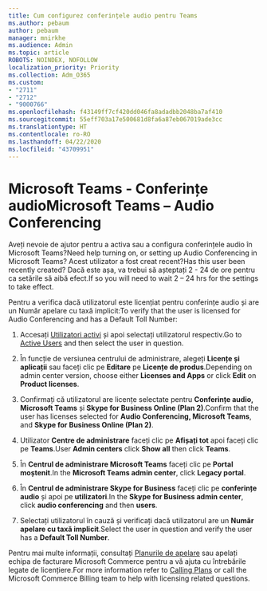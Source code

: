 ```yaml
---
title: Cum configurez conferințele audio pentru Teams
ms.author: pebaum
author: pebaum
manager: mnirkhe
ms.audience: Admin
ms.topic: article
ROBOTS: NOINDEX, NOFOLLOW
localization_priority: Priority
ms.collection: Adm_O365
ms.custom:
- "2711"
- "2712"
- "9000766"
ms.openlocfilehash: f43149ff7cf420dd046fa8adadbb2048ba7af410
ms.sourcegitcommit: 55eff703a17e500681d8fa6a87eb067019ade3cc
ms.translationtype: HT
ms.contentlocale: ro-RO
ms.lasthandoff: 04/22/2020
ms.locfileid: "43709951"
---
```

# <a name="microsoft-teams--audio-conferencing"></a><span data-ttu-id="808e8-102">Microsoft Teams - Conferințe audio</span><span class="sxs-lookup"><span data-stu-id="808e8-102">Microsoft Teams – Audio Conferencing</span></span>

<span data-ttu-id="808e8-103">Aveți nevoie de ajutor pentru a activa sau a configura conferințele audio în Microsoft Teams?</span><span class="sxs-lookup"><span data-stu-id="808e8-103">Need help turning on, or setting up Audio Conferencing in Microsoft Teams?</span></span> <span data-ttu-id="808e8-104">Acest utilizator a fost creat recent?</span><span class="sxs-lookup"><span data-stu-id="808e8-104">Has this user been recently created?</span></span>  <span data-ttu-id="808e8-105">Dacă este așa, va trebui să așteptați 2 - 24 de ore pentru ca setările să aibă efect.</span><span class="sxs-lookup"><span data-stu-id="808e8-105">If so you will need to wait 2 – 24 hrs for the settings to take effect.</span></span>

<span data-ttu-id="808e8-106">Pentru a verifica dacă utilizatorul este licențiat pentru conferințe audio și are un Număr apelare cu taxă implicit:</span><span class="sxs-lookup"><span data-stu-id="808e8-106">To verify that the user is licensed for Audio Conferencing and has a Default Toll Number:</span></span>

1. <span data-ttu-id="808e8-107">Accesați [Utilizatori activi](https://admin.microsoft.com/Adminportal/Home?source=applauncher#/users) și apoi selectați utilizatorul respectiv.</span><span class="sxs-lookup"><span data-stu-id="808e8-107">Go to [Active Users](https://admin.microsoft.com/Adminportal/Home?source=applauncher#/users) and then select the user in question.</span></span>

2. <span data-ttu-id="808e8-108">În funcție de versiunea centrului de administrare, alegeți **Licențe și aplicații** sau faceți clic pe **Editare** pe **Licențe de produs**.</span><span class="sxs-lookup"><span data-stu-id="808e8-108">Depending on admin center version, choose either **Licenses and Apps** or click **Edit** on **Product licenses**.</span></span>

3. <span data-ttu-id="808e8-109">Confirmați că utilizatorul are licențe selectate pentru **Conferințe audio, Microsoft Teams** și **Skype for Business Online (Plan 2)**.</span><span class="sxs-lookup"><span data-stu-id="808e8-109">Confirm that the user has licenses selected for **Audio Conferencing, Microsoft Teams**, and **Skype for Business Online (Plan 2)**.</span></span>

4. <span data-ttu-id="808e8-110">Utilizator **Centre de administrare** faceți clic pe **Afișați tot** apoi faceți clic pe **Teams**.</span><span class="sxs-lookup"><span data-stu-id="808e8-110">User **Admin centers** click **Show all** then click **Teams**.</span></span>

5. <span data-ttu-id="808e8-111">În **Centrul de administrare Microsoft Teams** faceți clic pe **Portal moștenit**.</span><span class="sxs-lookup"><span data-stu-id="808e8-111">In the **Microsoft Teams admin center**, click **Legacy portal**.</span></span>

6. <span data-ttu-id="808e8-112">În **Centrul de administrare Skype for Business** faceți clic pe **conferințe audio** și apoi pe **utilizatori**.</span><span class="sxs-lookup"><span data-stu-id="808e8-112">In the **Skype for Business admin center**, click **audio conferencing** and then **users**.</span></span>

7. <span data-ttu-id="808e8-113">Selectați utilizatorul în cauză și verificați dacă utilizatorul are un **Număr apelare cu taxă implicit**.</span><span class="sxs-lookup"><span data-stu-id="808e8-113">Select the user in question and verify the user has a **Default Toll Number**.</span></span>

<span data-ttu-id="808e8-114">Pentru mai multe informații, consultați [Planurile de apelare](https://docs.microsoft.com/microsoftteams/calling-plans-for-office-365) sau apelați echipa de facturare Microsoft Commerce pentru a vă ajuta cu întrebările legate de licențiere.</span><span class="sxs-lookup"><span data-stu-id="808e8-114">For more information refer to [Calling Plans](https://docs.microsoft.com/microsoftteams/calling-plans-for-office-365) or call the Microsoft Commerce Billing team to help with licensing related questions.</span></span>